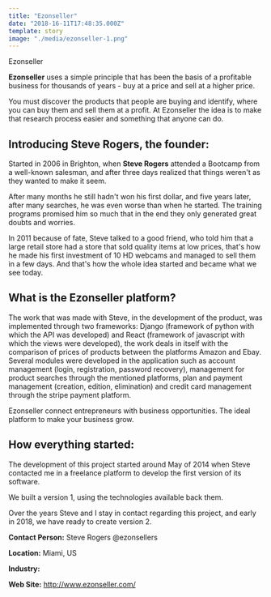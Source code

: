 ```yaml
---
title: "Ezonseller"
date: "2018-16-11T17:48:35.000Z"
template: story
image: "./media/ezonseller-1.png"
---
```


<title-2 align="centered">Ezonseller</title-2>

**Ezonseller** uses a simple principle that has been the basis of a profitable business for thousands of years - buy at a price and sell
at a higher price.

You must discover the products that people are buying and identify, where you can buy them and sell them at a profit. At Ezonseller the
idea is to make that research process easier and something that anyone can do.

## Introducing Steve Rogers, the founder:

Started in 2006 in Brighton, when **Steve Rogers** attended a Bootcamp from a well-known salesman, and after three days realized that
things weren't as they wanted to make it seem.

After many months he still hadn't won his first dollar, and five years later, after many searches, he was even worse than when he started.
The training programs promised him so much that in the end they only generated great doubts and worries.

In 2011 because of fate, Steve talked to a good friend, who told him that a large retail store had a store that sold quality items at low
prices, that's how he made his first investment of 10 HD webcams and managed to sell them in a few days. And that's how the whole idea
started and became what we see today.

## What is the Ezonseller platform?

The work that was made with Steve, in the development of the product, was implemented through two frameworks: Django (framework of python
with which the API was developed) and React (framework of javascript with which the views were developed), the work deals in itself with
the comparison of prices of products between the platforms Amazon and Ebay. Several modules were developed in the application such as
account management (login, registration, password recovery), management for product searches through the mentioned platforms, plan and
payment management (creation, edition, elimination) and credit card management through the stripe payment platform.

<block-quote>Ezonseller connect entrepreneurs with business opportunities. The ideal platform to make your business grow.</block-quote>

## How everything started:

The development of this project started around May of 2014 when Steve contacted me in a freelance platform to develop the first version
of its software.

We built a version 1, using the technologies available back them.

Over the years Steve and I stay in contact regarding this project, and early in 2018, we have ready to create version 2.


**Contact Person:** Steve Rogers @ezonsellers

**Location:** Miami, US

**Industry:** 

**Web Site:** http://www.ezonseller.com/



